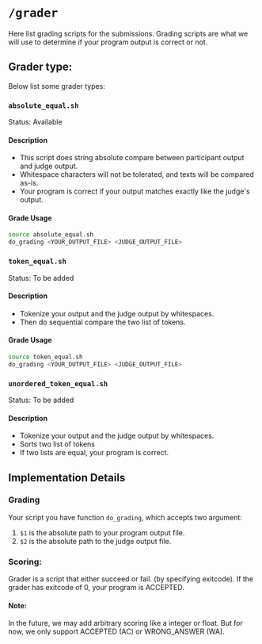 # `/grader`
Here list grading scripts for the submissions. Grading scripts are what we will use to determine
if your program output is correct or not.

## Grader type:
Below list some grader types:
### `absolute_equal.sh`
Status: Available
#### Description
- This script does string absolute compare between participant output and judge output.
- Whitespace characters will not be tolerated, and texts will be compared as-is.
- Your program is correct if your output matches exactly like the judge's output.

#### Grade Usage
```bash
source absolute_equal.sh
do_grading <YOUR_OUTPUT_FILE> <JUDGE_OUTPUT_FILE>
```


### `token_equal.sh`
Status: To be added
#### Description
- Tokenize your output and the judge output by whitespaces.
- Then do sequential compare the two list of tokens.

#### Grade Usage
```bash
source token_equal.sh
do_grading <YOUR_OUTPUT_FILE> <JUDGE_OUTPUT_FILE>
```


### `unordered_token_equal.sh`
Status: To be added
#### Description
- Tokenize your output and the judge output by whitespaces.
- Sorts two list of tokens
- If two lists are equal, your program is correct.

## Implementation Details
### Grading
Your script you have function `do_grading`, which accepts two argument:
1. `$1` is the absolute path to your program output file.
2. `$2` is the absolute path to the judge output file.

### Scoring:
Grader is a script that either succeed or fail. (by specifying exitcode).
If the grader has exitcode of 0, your program is ACCEPTED. 

#### Note:
In the future, we may add arbitrary scoring like a integer or float.
But for now, we only support ACCEPTED (AC) or WRONG_ANSWER (WA).
